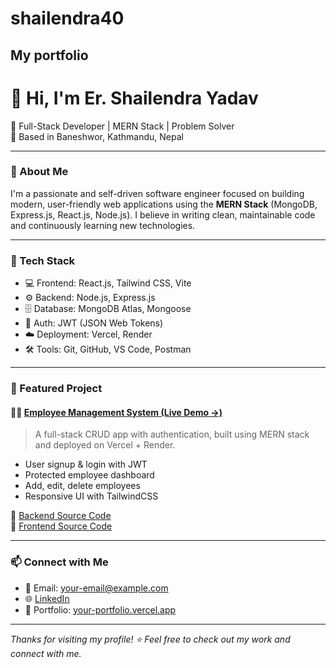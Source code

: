 # shailendra40
My portfolio
-------------

# 👋 Hi, I'm Er. Shailendra Yadav

🚀 Full-Stack Developer | MERN Stack | Problem Solver  
📍 Based in Baneshwor, Kathmandu, Nepal

---

### 🧠 About Me

I'm a passionate and self-driven software engineer focused on building modern, user-friendly web applications using the **MERN Stack** (MongoDB, Express.js, React.js, Node.js). I believe in writing clean, maintainable code and continuously learning new technologies.

---

### 🔧 Tech Stack

- 💻 Frontend: React.js, Tailwind CSS, Vite
- ⚙️ Backend: Node.js, Express.js
- 🗄️ Database: MongoDB Atlas, Mongoose
- 🔐 Auth: JWT (JSON Web Tokens)
- ☁️ Deployment: Vercel, Render
- 🛠 Tools: Git, GitHub, VS Code, Postman

---

### 📌 Featured Project

#### 🧑‍💼 [Employee Management System (Live Demo →)](https://your-frontend-app.vercel.app)

> A full-stack CRUD app with authentication, built using MERN stack and deployed on Vercel + Render.

- User signup & login with JWT
- Protected employee dashboard
- Add, edit, delete employees
- Responsive UI with TailwindCSS

🔗 [Backend Source Code](https://github.com/shailendra40/employees-mgmt-sys-backend)  
🔗 [Frontend Source Code](https://github.com/shailendra40/employees-mgmt-frontend)

---

### 📫 Connect with Me

- 📧 Email: your-email@example.com  
- 🌐 [LinkedIn](https://www.linkedin.com/in/shailendra-yadav)  
- 💼 Portfolio: [your-portfolio.vercel.app](https://your-portfolio.vercel.app)

---

_Thanks for visiting my profile! ⭐️ Feel free to check out my work and connect with me._


